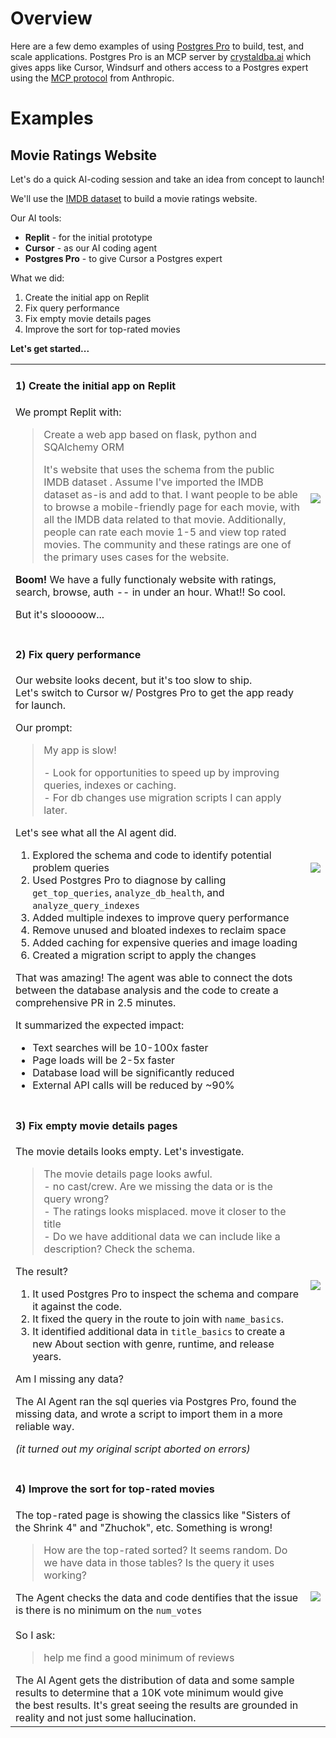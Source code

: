 # Overview

Here are a few demo examples of using [Postgres Pro](https://github.com/crystaldba/postgres-mcp) to build, test, and scale applications. Postgres Pro is an MCP server by [crystaldba.ai](crystaldba.ai) which gives apps like Cursor, Windsurf and others access to a Postgres expert using the [MCP protocol](https://modelcontextprotocol.io/introduction) from Anthropic.

# Examples

## Movie Ratings Website

Let's do a quick AI-coding session and take an idea from concept to launch!

We'll use the [IMDB dataset](https://developer.imdb.com/non-commercial-datasets/) to build a movie ratings website.

Our AI tools:
- **Replit** - for the initial prototype
- **Cursor** - as our AI coding agent
- **Postgres Pro** - to give Cursor a Postgres expert

What we did:
1) Create the initial app on Replit
2) Fix query performance
3) Fix empty movie details pages
4) Improve the sort for top-rated movies

**Let's get started...**

<table>
  <tbody>
    <tr>
      <td align="left" valign="top">
        <h4>1) Create the initial app on Replit</h4>
        <p>We prompt Replit with:</p>
        <blockquote>
          <p>Create a web app based on flask, python and SQAlchemy ORM</p>
          <p>It's website that uses the schema from the public IMDB dataset . Assume I've imported the IMDB dataset as-is and add to that. I want people to be able to browse a mobile-friendly page for each movie, with all the IMDB data related to that movie. Additionally, people can rate each movie 1-5 and view top rated movies. The community and these ratings are one of the primary uses cases for the website.</p>
        </blockquote>
        <p><b>Boom!</b> We have a fully functionaly website with ratings, search, browse, auth -- in under an hour.  What!!  So cool.</p>
        <p>But it's slooooow...</p>
    </td>
      <td align="center"><img src="https://github.com/user-attachments/assets/2609dfcb-2ff3-45b9-89f1-6d991e65c461"/></td>
    </tr>
    <tr>
      <td align="left" valign="top">
        <h4>2) Fix query performance</h4>
        <p>Our website looks decent, but it's too slow to ship.<br/>
        Let's switch to Cursor w/ Postgres Pro to get the app ready for launch.</p>
        <p>Our prompt:</p>
        <blockquote>
          <p>My app is slow!</p>
          <div>- Look for opportunities to speed up by improving queries, indexes or caching.</div>
          <div>- For db changes use migration scripts I can apply later.</div>
        </blockquote>
        <p>Let's see what all the AI agent did.</p>
        <ol>
          <li>Explored the schema and code to identify potential problem queries</li>
          <li>Used Postgres Pro to diagnose by calling <code>get_top_queries</code>, <code>analyze_db_health</code>, and <code>analyze_query_indexes</code></li>
          <li>Added multiple indexes to improve query performance</li>
          <li>Remove unused and bloated indexes to reclaim space</li>
          <li>Added caching for expensive queries and image loading</li>
          <li>Created a migration script to apply the changes</li>
        </ol>
        <p>That was amazing! The agent was able to connect the dots between the database analysis and the code to create a comprehensive PR in 2.5 minutes.</p>
        <div>It summarized the expected impact:</div>
        <ul>
          <li>Text searches will be 10-100x faster</li>
          <li>Page loads will be 2-5x faster</li>
          <li>Database load will be significantly reduced</li>
          <li>External API calls will be reduced by ~90%</li>
        </ul>
      </td>
      <td align="center"><a href="https://youtu.be/qhcqZ6Lxg3c"><img src="https://github.com/user-attachments/assets/3e9cdd1d-e93e-4e4a-a043-ffdc6f4feea6"/></a></td>
    </tr>
    <tr>
      <td align="left" valign="top">
        <h4>3) Fix empty movie details pages</h4>
        <p>The movie details looks empty. Let's investigate.</p>
        <blockquote>
          <div>The movie details page looks awful.</div>
          <div>- no cast/crew. Are we missing the data or is the query wrong?</div>
          <div>- The ratings looks misplaced. move it closer to the title</div>
          <div>- Do we have additional data we can include like a description? Check the schema.</div>
        </blockquote>
        <div>The result?</div>
        <ol>
          <li>It used Postgres Pro to inspect the schema and compare it against the code.</li>
          <li>It fixed the query in the route to join with <code>name_basics</code>.</li>
          <li>It identified additional data in <code>title_basics</code>
          to create a new About section with genre, runtime, and release years.</li>
        </ol>
        <p>Am I missing any data?</p>
        <p>The AI Agent ran the sql queries via Postgres Pro, found the missing data, and wrote a script
        to import them in a more reliable way.</p>
        <div><em>(it turned out my original script aborted on errors)</em></p>
      </td>
      <td align="center"><a href="https://youtu.be/1yEPbP_Sve0"><img src="https://github.com/user-attachments/assets/78b9df86-c9ae-4cc1-98c8-1090bd0c8193"/></a></td>
    </tr>
    <tr>
      <td align="left" valign="top">
        <h4>4) Improve the sort for top-rated movies</h4>
        <p>The top-rated page is showing the classics like "Sisters of the Shrink 4" and "Zhuchok", etc. Something is wrong!</p>
        <blockquote>
          <div>How are the top-rated sorted?  It seems random.
          Do we have data in those tables?  Is the query it uses working?</div>
        </blockquote>
        <div>The Agent checks the data and code dentifies that the issue is there is no minimum on the <code>num_votes</code></div>
        <br/>
        <div>So I ask:</div>
        <blockquote>
          <div>help me find a good minimum of reviews</div>
        </blockquote>
        <div>The AI Agent gets the distribution of data and some sample results to determine that a 10K vote minimum would give the best results.  It's great seeing the results are grounded in reality and not just some hallucination.</div>
      </td>
      <td align="center"><a href="https://youtube.com/shorts/UTqmeiC2xU8"><img src="https://github.com/user-attachments/assets/7e2a82a4-dc5c-4c1e-89fe-8d8061fb2af9"/></a></td>
    </tr>
  </tbody>
</table>


